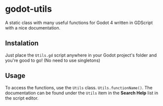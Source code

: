 # godot-utils
A static class with many useful functions for Godot 4 written in GDScript with a nice documentation.
## Instalation
Just place the `Utils.gd` script anywhere in your Godot project's folder and you're good to go! (No need to use singletons)
## Usage
To access the functions, use the `Utils` class. `Utils.functionName()`.
The documentation can be found under the `Utils` item in the **Search Help** list in the script editor.
